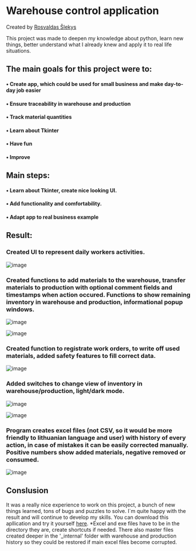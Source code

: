 # Warehouse control application

Created by [Rosvaldas Šlekys](https://github.com/RosSlek) 

This project was made to deepen my knowledge about python, learn new things, better understand what I already knew and apply it to real life situations.

## The main goals for this project were to:
#### •	Create app, which could be used for small business and make day-to-day job easier
#### • Ensure traceability in warehouse and production
#### • Track material quantities
#### • Learn about Tkinter
#### • Have fun
#### • Improve

## Main steps:
#### •	Learn about Tkinter, create nice looking UI.
#### • Add functionality and comfortability.
#### •	Adapt app to real business example

## Result:
### Created UI to represent daily workers activities.
![image](https://github.com/RosSlek/Sandelio-valdymo-programa/assets/149397027/3d2e3d2b-92b6-4a74-bab2-e77ea8d0b3cb)

### Created functions to add materials to the warehouse, transfer materials to production with optional comment fields and timestamps when action occured. Functions to show remaining inventory in warehouse and production, informational popup windows.

![image](https://github.com/RosSlek/Sandelio-valdymo-programa/assets/149397027/00d29c9b-e37f-479a-b06a-3a8f7c507266)

![image](https://github.com/RosSlek/Sandelio-valdymo-programa/assets/149397027/0bc7e0ce-3b24-4ce6-bb35-a738dbbe82ee)

### Created function to registrate work orders, to write off used materials, added safety features to fill correct data.

![image](https://github.com/RosSlek/Sandelio-valdymo-programa/assets/149397027/df0b63bd-4ead-45b4-a317-ceea0c779c9a)

### Added switches to change view of inventory in warehouse/production, light/dark mode.

![image](https://github.com/RosSlek/Sandelio-valdymo-programa/assets/149397027/8a33fb17-da54-4e43-bb53-49eb0e946430)

![image](https://github.com/RosSlek/Sandelio-valdymo-programa/assets/149397027/5a623b46-0762-401f-aaf4-400f9803a8d7)

### Program creates excel files (not CSV, so it would be more friendly to lithuanian language and user) with history of every action, in case of mistakes it can be easily corrected manually. Positive numbers show added materials, negative removed or consumed.
![image](https://github.com/RosSlek/Sandelio-valdymo-programa/assets/149397027/8fd71ede-b352-4a9d-9e48-0c0636605a79)

## Conslusion
It was a really nice experience to work on this project, a bunch of new things learned, tons of bugs and puzzles to solve. I`m quite happy with the result and will continue to develop my skills. You can download this apllication and try it yourself [here](https://www.dropbox.com/scl/fi/vfekzijr6ds3hh8i2ra6b/Sand-lio-programa.rar?rlkey=svv8ing3xq0fnenmi4ja4289h&dl=0).
*Excel and exe files have to be in the directory they are, create shortcuts if needed. There also master files created deeper in the '_internal' folder with warehouse and production history so they could be restored if main excel files become corrupted.

